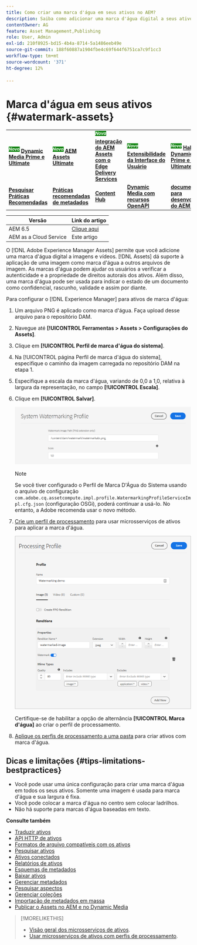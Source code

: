```yaml
---
title: Como criar uma marca d'água em seus ativos no AEM?
description: Saiba como adicionar uma marca d'água digital a seus ativos no AEM. As marcas d'água podem ajudar os usuários a verificar a autenticidade e a propriedade de direitos autorais dos ativos.
contentOwner: AG
feature: Asset Management,Publishing
role: User, Admin
exl-id: 210f8925-bd15-4b4a-8714-5a1486eeb49e
source-git-commit: 188f60887a1904fbe4c69f644f6751ca7c9f1cc3
workflow-type: tm+mt
source-wordcount: '371'
ht-degree: 12%

---
```


# Marca d&#39;água em seus ativos {#watermark-assets}

<table>
    <tr>
        <td>
            <sup style= "background-color:#008000; color:#FFFFFF; font-weight:bold"><i>Novo</i></sup> <a href="/help/assets/dynamic-media/dm-prime-ultimate.md"><b>Dynamic Media Prime e Ultimate</b></a>
        </td>
        <td>
            <sup style= "background-color:#008000; color:#FFFFFF; font-weight:bold"><i>Novo</i></sup> <a href="/help/assets/assets-ultimate-overview.md"><b>AEM Assets Ultimate</b></a>
        </td>
        <td>
            <sup style= "background-color:#008000; color:#FFFFFF; font-weight:bold"><i>Nova</i></sup> <a href="/help/assets/integrate-aem-assets-edge-delivery-services.md"><b>integração do AEM Assets com o Edge Delivery Services</b></a>
        </td>
        <td>
            <sup style= "background-color:#008000; color:#FFFFFF; font-weight:bold"><i>Novo</i></sup> <a href="/help/assets/aem-assets-view-ui-extensibility.md"><b>Extensibilidade da Interface do Usuário</b></a>
        </td>
          <td>
            <sup style= "background-color:#008000; color:#FFFFFF; font-weight:bold"><i>Novo</i></sup> <a href="/help/assets/dynamic-media/enable-dynamic-media-prime-and-ultimate.md"><b>Habilitar o Dynamic Media Prime e o Ultimate</b></a>
        </td>
    </tr>
    <tr>
        <td>
            <a href="/help/assets/search-best-practices.md"><b>Pesquisar Práticas Recomendadas</b></a>
        </td>
        <td>
            <a href="/help/assets/metadata-best-practices.md"><b>Práticas recomendadas de metadados</b></a>
        </td>
        <td>
            <a href="/help/assets/product-overview.md"><b>Content Hub</b></a>
        </td>
        <td>
            <a href="/help/assets/dynamic-media-open-apis-overview.md"><b>Dynamic Media com recursos OpenAPI</b></a>
        </td>
        <td>
            <a href="https://developer.adobe.com/experience-cloud/experience-manager-apis/"><b>documentação para desenvolvedores do AEM Assets</b></a>
        </td>
    </tr>
</table>

| Versão | Link do artigo |
| -------- | ---------------------------- |
| AEM 6.5 | [Clique aqui](https://experienceleague.adobe.com/docs/experience-manager-65/assets/administer/watermarking.html?lang=pt-BR) |
| AEM as a Cloud Service | Este artigo |

O [!DNL Adobe Experience Manager Assets] permite que você adicione uma marca d&#39;água digital a imagens e vídeos. [!DNL Assets] dá suporte à aplicação de uma imagem como marca d&#39;água a outros arquivos de imagem. As marcas d&#39;água podem ajudar os usuários a verificar a autenticidade e a propriedade de direitos autorais dos ativos. Além disso, uma marca d&#39;água pode ser usada para indicar o estado de um documento como confidencial, rascunho, validade e assim por diante.

Para configurar o [!DNL Experience Manager] para ativos de marca d&#39;água:

1. Um arquivo PNG é aplicado como marca d&#39;água. Faça upload desse arquivo para o repositório DAM.

1. Navegue até **[!UICONTROL Ferramentas > Assets > Configurações do Assets]**.

1. Clique em **[!UICONTROL Perfil de marca d&#39;água do sistema]**.

1. Na [!UICONTROL página Perfil de marca d&#39;água do sistema], especifique o caminho da imagem carregada no repositório DAM na etapa 1.

1. Especifique a escala da marca d&#39;água, variando de 0,0 a 1,0, relativa à largura da representação, no campo **[!UICONTROL Escala]**.

1. Clique em **[!UICONTROL Salvar]**.

   ![Detector de duplicação de ativos](assets/system-watermarking-profile.png)

   >[!NOTE]
   >
   >Se você tiver configurado o Perfil de Marca D&#39;Água do Sistema usando o arquivo de configuração `com.adobe.cq.assetcompute.impl.profile.WatermarkingProfileServiceImpl.cfg.json` (configuração OSGi), poderá continuar a usá-lo. No entanto, a Adobe recomenda usar o novo método.


1. [Crie um perfil de processamento](/help/assets/asset-microservices-configure-and-use.md#create-custom-profile) para usar microsserviços de ativos para aplicar a marca d&#39;água.

   ![Perfil de processamento de ativo para criar marca d&#39;água](assets/watermark-processing-profile.png)

   Certifique-se de habilitar a opção de alternância **[!UICONTROL Marca d&#39;água]** ao criar o perfil de processamento.

1. [Aplique os perfis de processamento a uma pasta](/help/assets/asset-microservices-configure-and-use.md#use-profiles) para criar ativos com marca d&#39;água.

## Dicas e limitações {#tips-limitations-bestpractices}

* Você pode usar uma única configuração para criar uma marca d&#39;água em todos os seus ativos. Somente uma imagem é usada para marca d&#39;água e sua largura é fixa.
* Você pode colocar a marca d&#39;água no centro sem colocar ladrilhos.
* Não há suporte para marcas d&#39;água baseadas em texto.

**Consulte também**

* [Traduzir ativos](translate-assets.md)
* [API HTTP de ativos](mac-api-assets.md)
* [Formatos de arquivo compatíveis com os ativos](file-format-support.md)
* [Pesquisar ativos](search-assets.md)
* [Ativos conectados](use-assets-across-connected-assets-instances.md)
* [Relatórios de ativos](asset-reports.md)
* [Esquemas de metadados](metadata-schemas.md)
* [Baixar ativos](download-assets-from-aem.md)
* [Gerenciar metadados](manage-metadata.md)
* [Pesquisar aspectos](search-facets.md)
* [Gerenciar coleções](manage-collections.md)
* [Importação de metadados em massa](metadata-import-export.md)
* [Publicar o Assets no AEM e no Dynamic Media](/help/assets/publish-assets-to-aem-and-dm.md)

>[!MORELIKETHIS]
>
>* [Visão geral dos microsserviços de ativos](/help/assets/asset-microservices-overview.md).
>* [Usar microsserviços de ativos com perfis de processamento](/help/assets/asset-microservices-configure-and-use.md).
